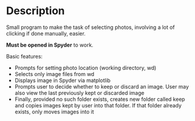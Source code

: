 # Description
Small program to make the task of selecting photos, involving a lot of clicking if done manually, easier. 

**Must be opened in Spyder** to work.

Basic features:
- Prompts for setting photo location (working directory, wd)
- Selects only image files from wd
- Displays image in Spyder via matplotlib
- Prompts user to decide whether to keep or discard an image. User may also view the last previously kept or discarded image
- Finally, provided no such folder exists, creates new folder called keep and copies images kept by user into that folder. If that folder already exists, only moves images into it 
